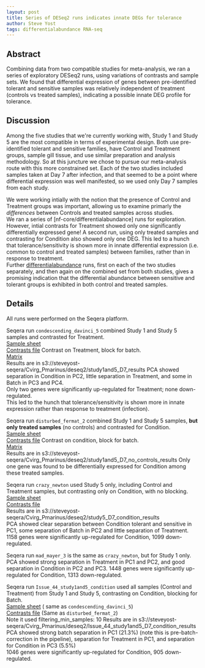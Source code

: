 ```yaml
---
layout: post
title: Series of DESeq2 runs indicates innate DEGs for tolerance
author: Steve Yost
tags: differentialabundance RNA-seq
---
```


## Abstract

Combining data from two compatible studies for meta-analysis, we ran
a series of exploratory DESeq2 runs, using variations of contrasts and sample sets. We found that differential expression of genes between pre-identified tolerant and sensitive samples was relatively independent of treatment (controls vs treated samples), indicating a possible innate DEG profile for tolerance.

## Discussion

Among the five studies that we're currently working with, Study 1 and Study 5 are the most compatible in terms of experimental design. Both use pre-identified tolerant and sensitive families, have Control and Treatment groups, sample gill tissue, and use similar preparation and analysis methodology. So at this juncture we chose to pursue our meta-analysis route with this more constrained set. Each of the two studies included samples taken at Day 7 after infection, and that seemed to be a point where differential expression was well manifested, so we used only Day 7 samples from each study.

We were working intially with the notion that the presence of Control and Treatment groups was important, allowing us to examine primarly the _differences_ between Controls and treated samples across studies.  
We ran a series of [nf-core/differentialabundance] runs for exploration.  
However, intial contrasts for Treatment showed only one significantly differentially expressed gene! A second run, using only treated samples and contrasting for Condition also showed only one DEG. This led to a hunch that tolerance/sensitivity is shown more in innate differential expression (i.e. common to control and treated samples) between families, rather than in response to treatment.  
Further [differentialabundance]([nf-core/differentialabundance]) runs, first on each of the two studies separately, and then again on the combined set from both studies, gives a promising indication that the differential abundance between sensitive and tolerant groups is exhibited in both control and treated samples.

## Details
All runs were performed on the Seqera platform.

Seqera run `condescending_davinci_5` combined Study 1 and Study 5 samples and contrasted for Treatment.  
[Sample sheet](https://raw.githubusercontent.com/Resilience-Biomarkers-for-Aquaculture/Cvirg_Pmarinus_RNAseq/refs/heads/main/data/differential_abundance_sheets/rnaseq_diffabundance_study1and5_samplesheet_filled.csv)  
[Contrasts file](https://raw.githubusercontent.com/Resilience-Biomarkers-for-Aquaculture/Cvirg_Pmarinus_RNAseq/refs/heads/main/data/differential_abundance_sheets/rnaseq_diffabundance_study1and5_D7_contrasts.csv") Contrast on Treatment, block for batch.  
[Matrix](https://github.com/Resilience-Biomarkers-for-Aquaculture/Cvirg_Pmarinus_RNAseq/raw/refs/heads/main/data/rnaseq_gene_counts/merged_gene_counts_gene_name_study1_study5_common.tsv)  
Results are in s3://steveyost-seqera/Cvirg_Pmarinus/deseq2/study1and5_D7_results
PCA showed separation in Condition in PC2, little separation in Treatment, and some in Batch in PC3 and PC4.  
Only two genes were significantly up-regulated for Treatment; none down-regulated.  
This led to the hunch that tolerance/sensitivity is shown more in innate expression rather than response to treatment (infection).

Seqera run `disturbed_fermat_2` combined Study 1 and Study 5 samples, **but only treated samples** (no controls) and contrasted for Condition.  
[Sample sheet](https://raw.githubusercontent.com/Resilience-Biomarkers-for-Aquaculture/Cvirg_Pmarinus_RNAseq/refs/heads/main/data/differential_abundance_sheets/rnaseq_diffabundance_study1and5_samplesheet_no_controls.csv)  
[Contrasts file](https://raw.githubusercontent.com/Resilience-Biomarkers-for-Aquaculture/Cvirg_Pmarinus_RNAseq/refs/heads/main/data/differential_abundance_sheets/rnaseq_diffabundance_study1and5_D7_condition_contrasts.csv) Contrast on condition, block for batch.   
[Matrix](https://github.com/Resilience-Biomarkers-for-Aquaculture/Cvirg_Pmarinus_RNAseq/raw/refs/heads/main/data/rnaseq_gene_counts/merged_gene_counts_gene_name_study1_study5_common.tsv)  
Results are in s3://steveyost-seqera/Cvirg_Pmarinus/deseq2/study1and5_D7_no_controls_results
Only one gene was found to be differentially expressed for Condition among these treated samples.

Seqera run `crazy_newton` used Study 5 only, including Control and Treatment samples, but contrasting only on Condition, with no blocking.  
[Sample sheet](https://github.com/Resilience-Biomarkers-for-Aquaculture/Cvirg_Pmarinus_RNAseq/blob/main/data/differential_abundance_sheets/rnaseq_diffabundance_study5_D7_samplesheet.csv)  
[Contrasts file](https://github.com/Resilience-Biomarkers-for-Aquaculture/Cvirg_Pmarinus_RNAseq/blob/main/data/differential_abundance_sheets/rnaseq_diffabundance_D7_condition_nobatch_contrasts.csv)  
Results are in s3://steveyost-seqera/Cvirg_Pmarinus/deseq2/study5_D7_condition_results  
PCA showed clear separation between Condition tolerant and sensitive in PC1, some separation of Batch in PC2 and little separation of Treatment.
1158 genes were significantly up-regulated for Condition, 1099 down-regulated.

Seqera run `mad_mayer_3` is the same as `crazy_newton`, but for Study 1 only.   
PCA showed strong separation in Treatment in PC1 and PC2, and good separation in Condition in PC2 and PC3.
1448 genes were significantly up-regulated for Condition, 1313 down-regulated.

Seqera run `Issue_44_study1and5_condition` used all samples (Control and Treatment) from Study 1 and Study 5, contrasting on Condition, blocking for Batch.  
[Sample sheet](https://raw.githubusercontent.com/Resilience-Biomarkers-for-Aquaculture/Cvirg_Pmarinus_RNAseq/refs/heads/main/data/differential_abundance_sheets/rnaseq_diffabundance_study1and5_samplesheet_filled.csv) ( same as `condescending_davinci_5`)  
[Contrasts file](https://raw.githubusercontent.com/Resilience-Biomarkers-for-Aquaculture/Cvirg_Pmarinus_RNAseq/refs/heads/main/data/differential_abundance_sheets/rnaseq_diffabundance_study1and5_D7_condition_contrasts.csv) (Same as `disturbed_fermat_2`)  
Note it used filtering_min_samples: 10
Results are in s3://steveyost-seqera/Cvirg_Pmarinus/deseq2/Issue_44_study1and5_D7_condition_results
PCA showed strong batch separation in PC1 (21.3%) (note this is pre-batch-correction in the pipeline), separation for Treatment in PC1, and separation for Condition in PC3 (5.5%)  
1046 genes were significantly up-regulated for Condition, 905 down-regulated.
